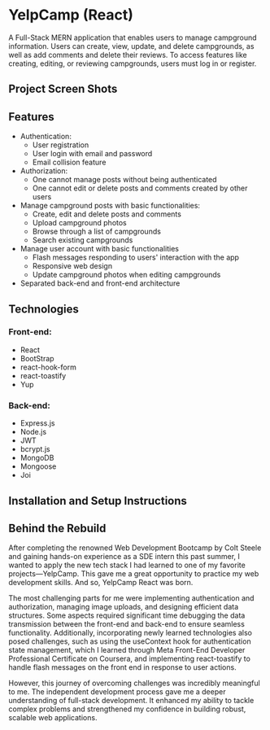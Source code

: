 # YelpCamp (React)

A Full-Stack MERN application that enables users to manage campground information. Users can create, view, update, and delete campgrounds, as well as add comments and delete their reviews. To access features like creating, editing, or reviewing campgrounds, users must log in or register.

## Project Screen Shots


## Features

* Authentication:
  - User registration
  - User login with email and password
  - Email collision feature
* Authorization:
  - One cannot manage posts without being authenticated
  - One cannot edit or delete posts and comments created by other users
* Manage campground posts with basic functionalities:
  - Create, edit and delete posts and comments
  - Upload campground photos
  - Browse through a list of campgrounds
  - Search existing campgrounds
* Manage user account with basic functionalities
  - Flash messages responding to users' interaction with the app
  - Responsive web design
  - Update campground photos when editing campgrounds
* Separated back-end and front-end architecture

## Technologies

### Front-end:
- React
- BootStrap
- react-hook-form
- react-toastify
- Yup

### Back-end:
- Express.js
- Node.js
- JWT
- bcrypt.js
- MongoDB
- Mongoose
- Joi

## Installation and Setup Instructions

## Behind the Rebuild

After completing the renowned Web Development Bootcamp by Colt Steele and gaining hands-on experience as a SDE intern this past summer, I wanted to apply the new tech stack I had learned to one of my favorite projects—YelpCamp. This gave me a great opportunity to practice my web development skills. And so, YelpCamp React was born.

The most challenging parts for me were implementing authentication and authorization, managing image uploads, and designing efficient data structures. Some aspects required significant time debugging the data transmission between the front-end and back-end to ensure seamless functionality. Additionally, incorporating newly learned technologies also posed challenges, such as using the useContext hook for authentication state management, which I learned through Meta Front-End Developer Professional Certificate on Coursera, and implementing react-toastify to handle flash messages on the front end in response to user actions.

However, this journey of overcoming challenges was incredibly meaningful to me. The independent development process gave me a deeper understanding of full-stack development. It enhanced my ability to tackle complex problems and strengthened my confidence in building robust, scalable web applications.
